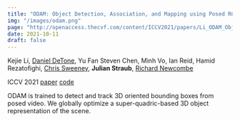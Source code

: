 ```yaml
---
title: "ODAM: Object Detection, Association, and Mapping using Posed RGB Video"
img: "/images/odam.png"
page: "http://openaccess.thecvf.com/content/ICCV2021/papers/Li_ODAM_Object_Detection_Association_and_Mapping_Using_Posed_RGB_Video_ICCV_2021_paper.pdf"
date: 2021-10-11
draft: false
---
```

Kejie Li, [Daniel DeTone](https://danieldetone.com), Yu Fan Steven Chen, Minh Vo, Ian Reid, Hamid Rezatofighi, [Chris Sweeney](https://scholar.google.com.hk/citations?user=h-CpQGgAAAAJ), **Julian Straub**, [Richard Newcombe](https://rapiderobot.bitbucket.io/)

ICCV 2021
[paper](http://openaccess.thecvf.com/content/ICCV2021/papers/Li_ODAM_Object_Detection_Association_and_Mapping_Using_Posed_RGB_Video_ICCV_2021_paper.pdf)
[code](https://github.com/likojack/odam)

ODAM is trained to detect and track 3D oriented bounding boxes from posed video. We globally optimize a super-quadric-based 3D object representation of the scene.
